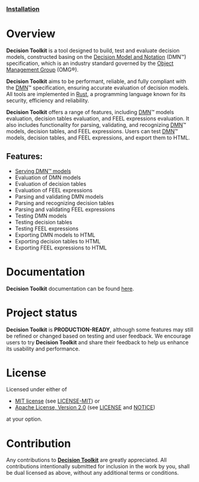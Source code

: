 [mit-url]: https://opensource.org/licenses/MIT
[mit-license-url]: https://github.com/dsntk/dsntk-rs/blob/main/LICENSE-MIT
[apache-url]: https://www.apache.org/licenses/LICENSE-2.0
[apache-license-url]: https://github.com/dsntk/dsntk-rs/blob/main/LICENSE
[apache-notice-url]: https://github.com/dsntk/dsntk-rs/blob/main/NOTICE

### [Installation](https://decision-toolkit.org/guide/installation.html)
 
# Overview

**Decision Toolkit** is a tool designed to build, test and evaluate decision models,
constructed basing on the [Decision Model and Notation](https://www.omg.org/dmn) (DMN™) specification,
which is an industry standard governed by the [Object Management Group](https://www.omg.org) (OMG®).

**Decision Toolkit** aims to be performant, reliable, and fully compliant with the [DMN](https://www.omg.org/dmn)™
specification, ensuring accurate evaluation of decision models.
All tools are implemented in [Rust](https://www.rust-lang.org/), a programming language known for
its security, efficiency and reliability.

**Decision Toolkit** offers a range of features, including [DMN](https://www.omg.org/dmn)™ models evaluation,
decision tables evaluation, and FEEL expressions evaluation. It also includes functionality for parsing, validating,
and recognizing [DMN](https://www.omg.org/dmn)™ models, decision tables, and FEEL expressions.
Users can test [DMN](https://www.omg.org/dmn)™ models, decision tables, and FEEL expressions, and export them to HTML.

## Features:
- [Serving DMN™ models](https://decision-toolkit.org/guide/commands/command-srv.html)
- Evaluation of DMN models
- Evaluation of decision tables
- Evaluation of FEEL expressions
- Parsing and validating DMN models
- Parsing and recognizing decision tables
- Parsing and validating FEEL expressions
- Testing DMN models
- Testing decision tables
- Testing FEEL expressions
- Exporting DMN models to HTML
- Exporting decision tables to HTML
- Exporting FEEL expressions to HTML

# Documentation

**Decision Toolkit** documentation can be found [here](https://decision-toolkit.org).

# Project status

**Decision Toolkit** is **PRODUCTION-READY**, although some features
may still be refined or changed based on testing and user feedback.
We encourage users to try **Decision Toolkit** and share their feedback
to help us enhance its usability and performance.

# License

Licensed under either of

- [MIT license][mit-url] (see [LICENSE-MIT][mit-license-url]) or
- [Apache License, Version 2.0][apache-url] (see [LICENSE][apache-license-url] and [NOTICE][apache-notice-url])

at your option.

# Contribution

Any contributions to [**Decision Toolkit**](https://github.com/DecisionToolkit) are greatly appreciated.
All contributions intentionally submitted for inclusion in the work by you,
shall be dual licensed as above, without any additional terms or conditions.

